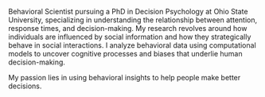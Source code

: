 Behavioral Scientist pursuing a PhD in Decision Psychology at Ohio State University, specializing in understanding the relationship between attention, response times, and decision-making. My research revolves around how individuals are influenced by social information and how they strategically behave in social interactions. I analyze behavioral data using computational models to uncover cognitive processes and biases that underlie human decision-making.

My passion lies in using behavioral insights to help people make better decisions.

